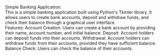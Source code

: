 Simple Banking Application: <br>
This is a simple banking application built using Python's Tkinter library.
It allows users to create bank accounts, deposit and withdraw funds, and check their balance through a graphical user interface.
<br>
Features:
Account Creation: Users can create a bank account by providing their name, account number, and initial balance.
Deposit: Account holders can deposit funds into their accounts.
Withdrawal: Account holders can withdraw funds from their accounts, provided they have sufficient balance.
Balance Check: Users can check the balance of their accounts.
